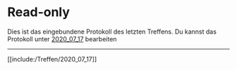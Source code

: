 # Read-only
Dies ist das eingebundene Protokoll des letzten Treffens.
Du kannst das Protokoll unter [2020_07_17]() bearbeiten

---

[[include:/Treffen/2020_07_17]]
